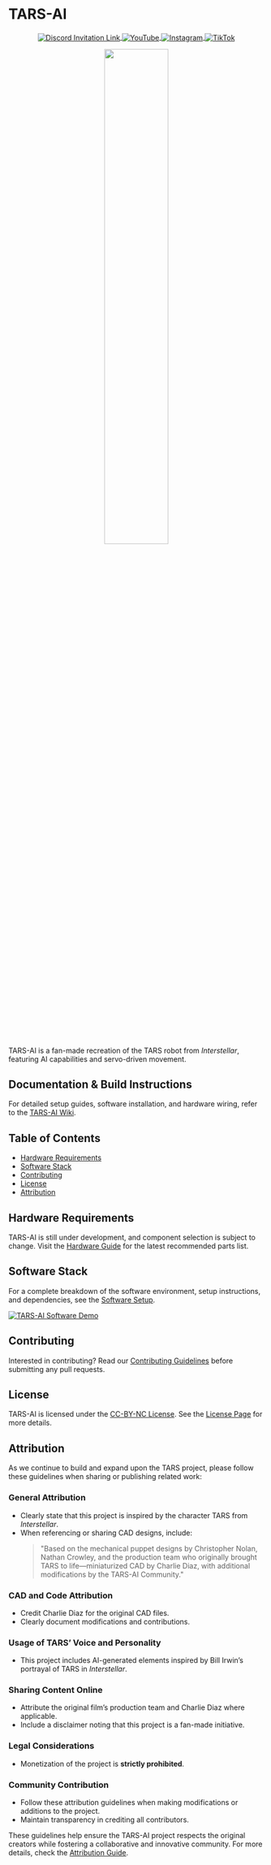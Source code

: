 # TARS-AI

<p align="center">
    <a href="https://discord.gg/AmE2Gv9EUt">
      <img alt="Discord Invitation Link" src="https://dcbadge.vercel.app/api/server/uXkqkz3mJJ?style=flat" align="center" />
    </a>
    <a href="https://www.youtube.com/@TARS-AI.py.youtube">
        <img src="https://img.shields.io/badge/YouTube-red?style=flat-square&logo=youtube&logoColor=white" alt="YouTube" align="center" />
    </a>
    <a href="https://www.instagram.com/tars.ai.py">
        <img src="https://img.shields.io/badge/Instagram-purple?style=flat-square&logo=instagram&logoColor=white" alt="Instagram" align="center" />
    </a>
    <a href="https://www.tiktok.com/@tars.ai.py">
        <img src="https://img.shields.io/badge/TikTok-black?style=flat-square&logo=tiktok&logoColor=white" alt="TikTok" align="center" />
    </a>
</p>

<p align="center">
  <a href="https://github.com/pyrater/TARS-AI">
    <img width="50%" alt="" src="/media/tars-ai.png" />
  </a>
</p>

TARS-AI is a fan-made recreation of the TARS robot from *Interstellar*, featuring AI capabilities and servo-driven movement.

## Documentation & Build Instructions

For detailed setup guides, software installation, and hardware wiring, refer to the [TARS-AI Wiki](https://github.com/pyrater/TARS-AI/wiki).

## Table of Contents
- [Hardware Requirements](#hardware-requirements)
- [Software Stack](#software-stack)
- [Contributing](#contributing)
- [License](#license)
- [Attribution](#attribution)

## Hardware Requirements

TARS-AI is still under development, and component selection is subject to change. Visit the [Hardware Guide](https://github.com/pyrater/TARS-AI/wiki/Hardware-Guide) for the latest recommended parts list.

## Software Stack

For a complete breakdown of the software environment, setup instructions, and dependencies, see the [Software Setup](https://github.com/pyrater/TARS-AI/wiki/Software-Setup).

[![TARS-AI Software Demo](https://img.youtube.com/vi/4YObs8BV3Mc/0.jpg)](https://www.youtube.com/watch?v=4YObs8BV3Mc)

## Contributing

Interested in contributing? Read our [Contributing Guidelines](https://github.com/pyrater/TARS-AI/wiki/Contributing) before submitting any pull requests.

## License

TARS-AI is licensed under the [CC-BY-NC License](./LICENSE). See the [License Page](https://github.com/pyrater/TARS-AI/wiki/License) for more details.

## Attribution

As we continue to build and expand upon the TARS project, please follow these guidelines when sharing or publishing related work:

### General Attribution
- Clearly state that this project is inspired by the character TARS from *Interstellar*.
- When referencing or sharing CAD designs, include:
  > "Based on the mechanical puppet designs by Christopher Nolan, Nathan Crowley, and the production team who originally brought TARS to life—miniaturized CAD by Charlie Diaz, with additional modifications by the TARS-AI Community."

### CAD and Code Attribution
- Credit Charlie Diaz for the original CAD files.
- Clearly document modifications and contributions.

### Usage of TARS’ Voice and Personality
- This project includes AI-generated elements inspired by Bill Irwin’s portrayal of TARS in *Interstellar*.

### Sharing Content Online
- Attribute the original film’s production team and Charlie Diaz where applicable.
- Include a disclaimer noting that this project is a fan-made initiative.

### Legal Considerations
- Monetization of the project is **strictly prohibited**.

### Community Contribution
- Follow these attribution guidelines when making modifications or additions to the project.
- Maintain transparency in crediting all contributors.

These guidelines help ensure the TARS-AI project respects the original creators while fostering a collaborative and innovative community. For more details, check the [Attribution Guide](https://github.com/pyrater/TARS-AI/wiki/Attribution).
